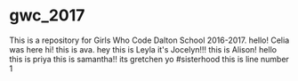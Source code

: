 # gwc_2017
This is a repository for Girls Who Code Dalton School 2016-2017.
hello! Celia was here
hi! this is ava.
hey this is Leyla
it's Jocelyn!!!
this is Alison!
hello this is priya
this is samantha!!
its gretchen yo #sisterhood 
this is line number 1
